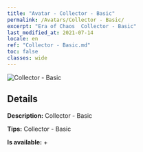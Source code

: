 ```yaml
---
title: "Avatar - Collector - Basic"
permalink: /Avatars/Collector - Basic/
excerpt: "Era of Chaos  Collector - Basic"
last_modified_at: 2021-07-14
locale: en
ref: "Collector - Basic.md"
toc: false
classes: wide
---
```

 ![Collector - Basic](/images/a/avatarFrame_71.png)

## Details

 **Description:** Collector - Basic 

 **Tips:** Collector - Basic 

 **Is available:**  + 

